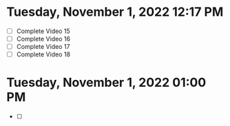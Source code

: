 # Tuesday, November  1, 2022 12:17 PM
- [ ] Complete Video 15
- [ ] Complete Video 16
- [ ] Complete Video 17
- [ ] Complete Video 18
# Tuesday, November  1, 2022 01:00 PM
- [ ]
